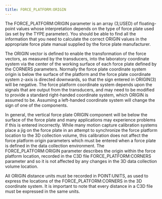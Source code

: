 ```yaml
---
title: FORCE_PLATFORM:ORIGIN
---
```


The FORCE_PLATFORM:ORIGIN parameter is an array (3,USED) of floating-point values whose interpretation depends on the type of force plate used (as set by the TYPE parameter).  You should be able to find all the information that you need to calculate the correct ORIGIN values in the appropriate force plate manual supplied by the force plate manufacturer.

The ORIGIN vector is defined to enable the transformation of the force vectors, as measured by the transducers, into the laboratory coordinate system via the center of the working surface of each force plate defined by the CORNERS parameters.  Normally the force plate coordinate system origin is below the surface of the platform and the force plate coordinate system z-axis is directed downwards, so that the sign entered in ORIGIN(3) will be negative.  The force platform coordinate system depends upon the signals that are output from the transducers, and may need to be modified to provide a standard right-handed coordinate system, which ORIGIN is assumed to be.  Assuming a left-handed coordinate system will change the sign of one of the components.

In general, the vertical force plate ORIGIN component will be below the surface of the force plate and many applications may experience problems if this is entered incorrectly.  While many motion capture calibration systems place a jig on the force plate in an attempt to synchronize the force platform location to the 3D collection volume, this calibration does not affect the force platform origin parameters which must be entered when a force plate is defined in the data collection environment.  The FORCE_PLATFORM:ORIGIN parameter describes the origin within the force platform location, recorded in the C3D file FORCE_PLATFORM:CORNERS parameter and so it is not affected by any changes in the 3D data collection volume location.

All ORIGIN distance units must be recorded in POINT:UNITS, as used to express the locations of the FORCE_PLATFORM:CORNERS in the 3D coordinate system.  It is important to note that every distance in a C3D file must be expressed in the same units.
